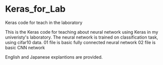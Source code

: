 # Keras_for_Lab
Keras code for teach in the laboratory

This is the Keras code for teaching about neural network using Keras in my univeristy's laboratory.
The neural network is trained on classification task, using cifar10 data.
01 file is basic fully connected neural network
02 file is basic CNN network

English and Japanese explantions are provided.

